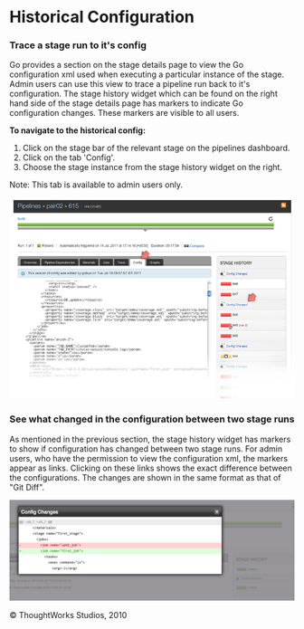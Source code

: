 
 

Historical Configuration
========================

### Trace a stage run to it's config

Go provides a section on the stage details page to view the Go
configuration xml used when executing a particular instance of the
stage. Admin users can use this view to trace a pipeline run back to
it's configuration. The stage history widget which can be found on the
right hand side of the stage details page has markers to indicate Go
configuration changes. These markers are visible to all users.

**To navigate to the historical config:**

1.  Click on the stage bar of the relevant stage on the pipelines
    dashboard.
2.  Click on the tab 'Config'.
3.  Choose the stage instance from the stage history widget on the
    right.

Note: This tab is available to admin users only.

![](../resources/images/cruise/admin/stage_config.png)

### See what changed in the configuration between two stage runs

As mentioned in the previous section, the stage history widget has
markers to show if configuration has changed between two stage runs. For
admin users, who have the permission to view the configuration xml, the
markers appear as links. Clicking on these links shows the exact
difference between the configurations. The changes are shown in the same
format as that of "Git Diff".

![](../resources/images/cruise/admin/stage_config_diff.png)





© ThoughtWorks Studios, 2010

